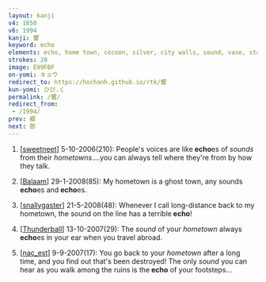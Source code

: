```yaml
---
layout: kanji
v4: 1850
v6: 1994
kanji: 響
keyword: echo
elements: echo, home town, cocoon, silver, city walls, sound, vase, stand up, sun, day, tongue wagging
strokes: 20
image: E99FBF
on-yomi: キョウ
redirect_to: https://hochanh.github.io/rtk/響
kun-yomi: ひび.く
permalink: /響/
redirect_from:
 - /1994/
prev: 郷
next: 郎
---
```


1) [<a href="http://kanji.koohii.com/profile/sweetneet">sweetneet</a>] 5-10-2006(210): People&#039;s voices are like<strong> echo</strong>es of <em>sounds</em> from their <em>hometowns</em>....you can always tell where they&#039;re from by how they talk.

2) [<a href="http://kanji.koohii.com/profile/Balaam">Balaam</a>] 29-1-2008(85): My hometown is a ghost town, any sounds<strong> echo</strong>es and<strong> echo</strong>es.

3) [<a href="http://kanji.koohii.com/profile/snallygaster">snallygaster</a>] 21-5-2008(48): Whenever I call long-distance back to my hometown, the sound on the line has a terrible<strong> echo</strong>!

4) [<a href="http://kanji.koohii.com/profile/Thunderball">Thunderball</a>] 13-10-2007(29): The <em>sound</em> of your <em>hometown</em> always<strong> echo</strong>es in your ear when you travel abroad.

5) [<a href="http://kanji.koohii.com/profile/nac_est">nac_est</a>] 9-9-2007(17): You go back to your <em>hometown</em> after a long time, and you find out that&#039;s been destroyed! The only <em>sound</em> you can hear as you walk among the ruins is the<strong> echo</strong> of your footsteps...

